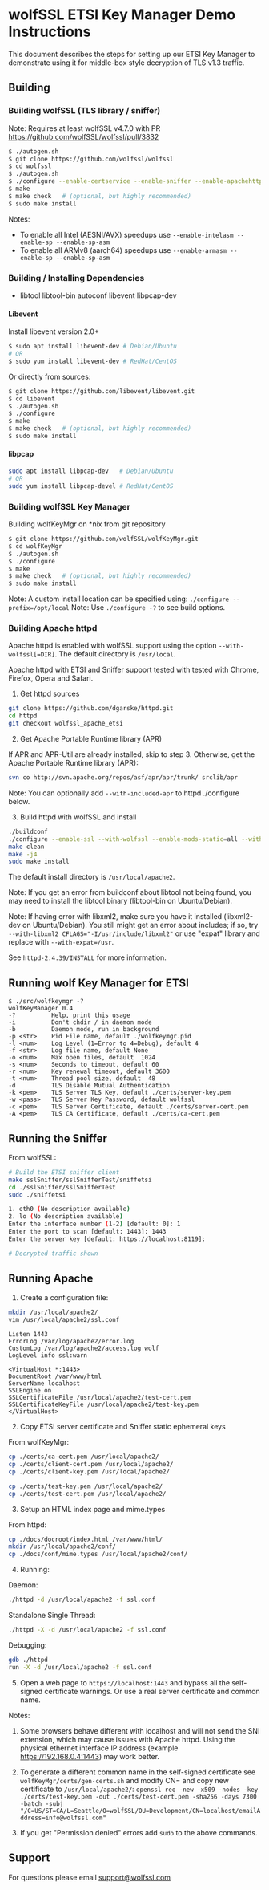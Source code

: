 # wolfSSL ETSI Key Manager Demo Instructions

This document describes the steps for setting up our ETSI Key Manager to demonstrate using it for middle-box style decryption of TLS v1.3 traffic.

## Building

### Building wolfSSL (TLS library / sniffer)

Note: Requires at least wolfSSL v4.7.0 with PR https://github.com/wolfSSL/wolfssl/pull/3832

```sh
$ ./autogen.sh
$ git clone https://github.com/wolfssl/wolfssl
$ cd wolfssl
$ ./autogen.sh
$ ./configure --enable-certservice --enable-sniffer --enable-apachehttpd --enable-postauth CFLAGS="-DWOLFSSL_DH_EXTRA -DWOLFSSL_SNIFFER_WATCH"
$ make
$ make check   # (optional, but highly recommended)
$ sudo make install
```

Notes:

* To enable all Intel (AESNI/AVX) speedups use `--enable-intelasm --enable-sp --enable-sp-asm`
* To enable all ARMv8 (aarch64) speedups use `--enable-armasm --enable-sp --enable-sp-asm`

### Building / Installing Dependencies

* libtool libtool-bin autoconf libevent libpcap-dev

#### Libevent

Install libevent version 2.0+

```sh
$ sudo apt install libevent-dev # Debian/Ubuntu
# OR
$ sudo yum install libevent-dev # RedHat/CentOS
```

Or directly from sources:

```sh
$ git clone https://github.com/libevent/libevent.git
$ cd libevent
$ ./autogen.sh
$ ./configure
$ make
$ make check   # (optional, but highly recommended)
$ sudo make install
```

#### libpcap

```sh
sudo apt install libpcap-dev   # Debian/Ubuntu
# OR
sudo yum install libpcap-devel # RedHat/CentOS
```

### Building wolfSSL Key Manager

Building wolfKeyMgr on *nix from git repository

```sh
$ git clone https://github.com/wolfSSL/wolfKeyMgr.git
$ cd wolfKeyMgr
$ ./autogen.sh
$ ./configure
$ make
$ make check   # (optional, but highly recommended)
$ sudo make install
```

Note: A custom install location can be specified using: `./configure --prefix=/opt/local`
Note: Use `./configure -?` to see build options.


### Building Apache httpd

Apache httpd is enabled with wolfSSL support using the option `--with-wolfssl[=DIR]`. The default directory is `/usr/local`.

Apache httpd with ETSI and Sniffer support tested with tested with Chrome, Firefox, Opera and Safari.

1) Get httpd sources

```sh
git clone https://github.com/dgarske/httpd.git
cd httpd
git checkout wolfssl_apache_etsi
```

2) Get Apache Portable Runtime library (APR)

If APR and APR-Util are already installed, skip to step 3. Otherwise, get the Apache Portable Runtime library (APR):

```sh
svn co http://svn.apache.org/repos/asf/apr/apr/trunk/ srclib/apr
```

Note: You can optionally add `--with-included-apr` to httpd ./configure below.

3) Build httpd with wolfSSL and install

```sh
./buildconf
./configure --enable-ssl --with-wolfssl --enable-mods-static=all --with-libxml2 CFLAGS="-I/usr/include/libxml2" --with-included-apr
make clean
make -j4
sudo make install
```

The default install directory is `/usr/local/apache2`.

Note: If you get an error from buildconf about libtool not being found, you may need to install the libtool binary (libtool-bin on Ubuntu/Debian).

Note: If having error with libxml2, make sure you have it installed (libxml2-dev on Ubuntu/Debian). You still might get an error about includes; if so, try `--with-libxml2 CFLAGS="-I/usr/include/libxml2"` or use "expat" library and replace with `--with-expat=/usr`.

See `httpd-2.4.39/INSTALL` for more information.


## Running wolf Key Manager for ETSI

```
$ ./src/wolfkeymgr -?
wolfKeyManager 0.4
-?          Help, print this usage
-i          Don't chdir / in daemon mode
-b          Daemon mode, run in background
-p <str>    Pid File name, default ./wolfkeymgr.pid
-l <num>    Log Level (1=Error to 4=Debug), default 4
-f <str>    Log file name, default None
-o <num>    Max open files, default  1024
-s <num>    Seconds to timeout, default 60
-r <num>    Key renewal timeout, default 3600
-t <num>    Thread pool size, default  48
-d          TLS Disable Mutual Authentication
-k <pem>    TLS Server TLS Key, default ./certs/server-key.pem
-w <pass>   TLS Server Key Password, default wolfssl
-c <pem>    TLS Server Certificate, default ./certs/server-cert.pem
-A <pem>    TLS CA Certificate, default ./certs/ca-cert.pem
```

## Running the Sniffer

From wolfSSL:
```sh
# Build the ETSI sniffer client
make sslSniffer/sslSnifferTest/sniffetsi
cd ./sslSniffer/sslSnifferTest
sudo ./sniffetsi

1. eth0 (No description available)
2. lo (No description available)
Enter the interface number (1-2) [default: 0]: 1
Enter the port to scan [default: 1443]: 1443
Enter the server key [default: https://localhost:8119]: 

# Decrypted traffic shown
```


## Running Apache

1) Create a configuration file:

```sh
mkdir /usr/local/apache2/
vim /usr/local/apache2/ssl.conf
```

```
Listen 1443
ErrorLog /var/log/apache2/error.log
CustomLog /var/log/apache2/access.log wolf
LogLevel info ssl:warn

<VirtualHost *:1443>
DocumentRoot /var/www/html
ServerName localhost
SSLEngine on
SSLCertificateFile /usr/local/apache2/test-cert.pem
SSLCertificateKeyFile /usr/local/apache2/test-key.pem
</VirtualHost>
```

2) Copy ETSI server certificate and Sniffer static ephemeral keys

From wolfKeyMgr:

```sh
cp ./certs/ca-cert.pem /usr/local/apache2/
cp ./certs/client-cert.pem /usr/local/apache2/
cp ./certs/client-key.pem /usr/local/apache2/

cp ./certs/test-key.pem /usr/local/apache2/
cp ./certs/test-cert.pem /usr/local/apache2/
```

3) Setup an HTML index page and mime.types

From httpd:

```sh
cp ./docs/docroot/index.html /var/www/html/
mkdir /usr/local/apache2/conf/
cp ./docs/conf/mime.types /usr/local/apache2/conf/
```

4) Running:

Daemon:

```sh
./httpd -d /usr/local/apache2 -f ssl.conf
```

Standalone Single Thread:

```sh
./httpd -X -d /usr/local/apache2 -f ssl.conf
```

Debugging:

```sh
gdb ./httpd
run -X -d /usr/local/apache2 -f ssl.conf
```

5) Open a web page to `https://localhost:1443` and bypass all the self-signed certificate warnings.
Or use a real server certificate and common name.

Notes:

1) Some browsers behave different with localhost and will not send the SNI extension, which may cause issues with Apache httpd. Using the physical ethernet interface IP address (example https://192.168.0.4:1443) may work better.

2) To generate a different common name in the self-signed certificate see `wolfKeyMgr/certs/gen-certs.sh` and modify CN= and copy new certificate to `/usr/local/apache2/`: 
`openssl req -new -x509 -nodes -key ./certs/test-key.pem -out ./certs/test-cert.pem -sha256 -days 7300 -batch -subj "/C=US/ST=CA/L=Seattle/O=wolfSSL/OU=Development/CN=localhost/emailAddress=info@wolfssl.com"`

3) If you get "Permission denied" errors add `sudo` to the above commands.

## Support

For questions please email support@wolfssl.com
